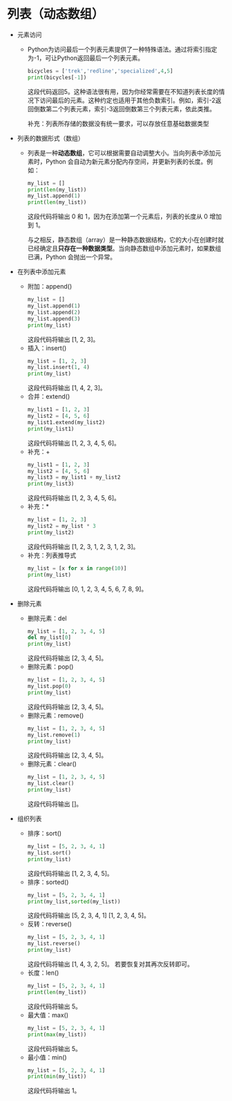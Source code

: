 列表（动态数组）
===
-   元素访问
    -   Python为访问最后一个列表元素提供了一种特殊语法。通过将索引指定为-1，可让Python返回最后一个列表元素。
        ``` python
        bicycles = ['trek','redline','specialized',4,5]
        print(bicycles[-1])
        ```
        这段代码返回5。这种语法很有用，因为你经常需要在不知道列表长度的情况下访问最后的元素。这种约定也适用于其他负数索引。例如，索引-2返回倒数第二个列表元素，索引-3返回倒数第三个列表元素，依此类推。

        补充：列表所存储的数据没有统一要求，可以存放任意基础数据类型

-   列表的数据形式（数组）
    -   列表是一种**动态数组**，它可以根据需要自动调整大小。当向列表中添加元素时，Python 会自动为新元素分配内存空间，并更新列表的长度。例如：
        ```python
        my_list = []
        print(len(my_list))  
        my_list.append(1)
        print(len(my_list))
        ```
        这段代码将输出 0 和 1，因为在添加第一个元素后，列表的长度从 0 增加到 1。

        与之相反，静态数组（array）是一种静态数据结构，它的大小在创建时就已经确定且**只存在一种数据类型**。当向静态数组中添加元素时，如果数组已满，Python 会抛出一个异常。
-   在列表中添加元素
    -   附加：append()
        ```python
        my_list = []
        my_list.append(1)
        my_list.append(2)
        my_list.append(3)
        print(my_list)
        ```
        这段代码将输出 [1, 2, 3]。
    -   插入：insert()
        ```python
        my_list = [1, 2, 3]
        my_list.insert(1, 4)
        print(my_list)
        ```
        这段代码将输出 [1, 4, 2, 3]。
    -   合并：extend()
        ```python
        my_list1 = [1, 2, 3]
        my_list2 = [4, 5, 6]
        my_list1.extend(my_list2)
        print(my_list1)
        ```
        这段代码将输出 [1, 2, 3, 4, 5, 6]。
    -   补充：+
        ```python
        my_list1 = [1, 2, 3]
        my_list2 = [4, 5, 6]
        my_list3 = my_list1 + my_list2
        print(my_list3)
        ```
        这段代码将输出 [1, 2, 3, 4, 5, 6]。
    -   补充：*
        ```python
        my_list = [1, 2, 3]
        my_list2 = my_list * 3
        print(my_list2)
        ```
        这段代码将输出 [1, 2, 3, 1, 2, 3, 1, 2, 3]。
    -   补充：列表推导式
        ```python
        my_list = [x for x in range(10)]
        print(my_list)
        ```
        这段代码将输出 [0, 1, 2, 3, 4, 5, 6, 7, 8, 9]。
-   删除元素
    -   删除元素：del
        ```python
        my_list = [1, 2, 3, 4, 5]
        del my_list[0]
        print(my_list)
        ```
        这段代码将输出 [2, 3, 4, 5]。
    -   删除元素：pop()
        ```python
        my_list = [1, 2, 3, 4, 5]
        my_list.pop(0)
        print(my_list)
        ```
        这段代码将输出 [2, 3, 4, 5]。
    -   删除元素：remove()
        ```python
        my_list = [1, 2, 3, 4, 5]
        my_list.remove(1)
        print(my_list)
        ```
        这段代码将输出 [2, 3, 4, 5]。
    -   删除元素：clear()
        ```python
        my_list = [1, 2, 3, 4, 5]
        my_list.clear()
        print(my_list)
        ```
        这段代码将输出 []。
-   组织列表
    -   排序：sort()
        ```python
        my_list = [5, 2, 3, 4, 1]
        my_list.sort()
        print(my_list)
        ```
        这段代码将输出 [1, 2, 3, 4, 5]。
    -   排序：sorted()
        ```python
        my_list = [5, 2, 3, 4, 1]
        print(my_list,sorted(my_list))
        ```
        这段代码将输出 [5, 2, 3, 4, 1] [1, 2, 3, 4, 5]。
    -   反转：reverse()
        ```python
        my_list = [5, 2, 3, 4, 1]
        my_list.reverse()
        print(my_list)
        ```
        这段代码将输出 [1, 4, 3, 2, 5]。
        若要恢复对其再次反转即可。
    -   长度：len()
        ```python
        my_list = [5, 2, 3, 4, 1]
        print(len(my_list))
        ```
        这段代码将输出 5。
    -   最大值：max()
        ```python
        my_list = [5, 2, 3, 4, 1]
        print(max(my_list))
        ```
        这段代码将输出 5。
    -   最小值：min()
        ```python
        my_list = [5, 2, 3, 4, 1]
        print(min(my_list))
        ```
        这段代码将输出 1。
